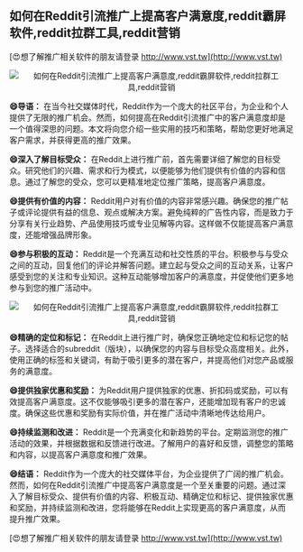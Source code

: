 ## **如何在Reddit引流推广上提高客户满意度,reddit霸屏软件,reddit拉群工具,reddit营销**

[😍想了解推广相关软件的朋友请登录 http://www.vst.tw](http://www.vst.tw)

 <center><img src="https://vst.tw/MP4/tuiguang/png/1.png" alt="如何在Reddit引流推广上提高客户满意度,reddit霸屏软件,reddit拉群工具,reddit营销"></center>

**😄导语：**
在当今社交媒体时代，Reddit作为一个庞大的社区平台，为企业和个人提供了无限的推广机会。然而，如何提高在Reddit引流推广中的客户满意度却是一个值得深思的问题。本文将向您介绍一些实用的技巧和策略，帮助您更好地满足客户需求，并获得更高的推广效果。

**😄深入了解目标受众：**
在Reddit上进行推广前，首先需要详细了解您的目标受众。研究他们的兴趣、需求和行为模式，以便能够为他们提供有价值的内容和信息。通过了解您的受众，您可以更精准地定位推广策略，提高客户满意度。

**😄提供有价值的内容：**
Reddit用户对有价值的内容非常感兴趣。确保您的推广帖子或评论提供有益的信息、观点或解决方案。避免纯粹的广告性内容，而是致力于分享有关行业趋势、产品使用技巧或专业见解等内容。这样做不仅能提高客户满意度，还能增强品牌形象。

**😄参与积极的互动：**
Reddit是一个充满互动和社交性质的平台。积极参与与受众之间的互动，回复他们的评论并解答问题。建立起与受众之间的互动关系，让客户感受到您的关注和专业知识。这种互动能够增加客户的满意度，并促使他们更多地参与到您的推广活动中。

 <center><img src="https://vst.tw/MP4/tuiguang/png/8.png" alt="如何在Reddit引流推广上提高客户满意度,reddit霸屏软件,reddit拉群工具,reddit营销"></center>

**😄精确的定位和标记：**
在Reddit上进行推广时，确保您正确地定位和标记您的帖子。选择适合的subreddit（版块），以确保您的内容与目标受众高度相关。此外，使用正确的标签和关键词，有助于吸引更多的潜在客户，并提高他们对您产品或服务的满意度。

**😄提供独家优惠和奖励：**
为Reddit用户提供独家的优惠、折扣码或奖励，可以有效提高客户满意度。这不仅能够吸引更多的潜在客户，还能增加现有客户的忠诚度。确保这些优惠和奖励有实际价值，并在推广活动中清晰地传达给用户。

**😄持续监测和改进：**
Reddit是一个充满变化和新趋势的平台。定期监测您的推广活动的效果，并根据数据和反馈进行改进。了解用户的喜好和反馈，调整您的策略和内容，以提高客户满意度和推广效果。

**😄结语：**
Reddit作为一个庞大的社交媒体平台，为企业提供了广阔的推广机会。然而，如何在Reddit引流推广中提高客户满意度是一个至关重要的问题。通过深入了解目标受众、提供有价值的内容、积极互动、精确定位和标记、提供独家优惠和奖励，并持续监测和改进，您将能够在Reddit上实现更高的客户满意度，从而提升推广效果。

[😍想了解推广相关软件的朋友请登录 http://www.vst.tw](http://www.vst.tw)



